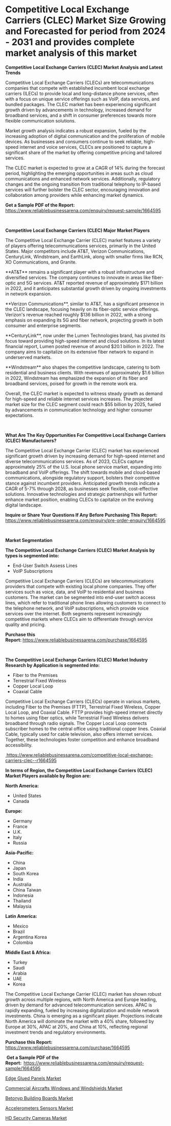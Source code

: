 <p><h1>Competitive Local Exchange Carriers (CLEC) Market Size Growing and Forecasted for period from 2024 - 2031 and provides complete market analysis of this market</h1></p><p><strong>Competitive Local Exchange Carriers (CLEC) Market Analysis and Latest Trends</strong></p>
<p><p>Competitive Local Exchange Carriers (CLECs) are telecommunications companies that compete with established incumbent local exchange carriers (ILECs) to provide local and long-distance phone services, often with a focus on unique service offerings such as VoIP, data services, and bundled packages. The CLEC market has been experiencing significant growth driven by advancements in technology, increased demand for broadband services, and a shift in consumer preferences towards more flexible communication solutions.</p><p>Market growth analysis indicates a robust expansion, fueled by the increasing adoption of digital communication and the proliferation of mobile devices. As businesses and consumers continue to seek reliable, high-speed internet and voice services, CLECs are positioned to capture a significant share of the market by offering competitive pricing and tailored services. </p><p>The CLEC market is expected to grow at a CAGR of 14% during the forecast period, highlighting the emerging opportunities in areas such as cloud communications and enhanced network services. Additionally, regulatory changes and the ongoing transition from traditional telephony to IP-based services will further bolster the CLEC sector, encouraging innovation and collaboration among providers while enhancing market dynamics.</p></p>
<p><strong>Get a Sample PDF of the Report:&nbsp;</strong> <a href="https://www.reliablebusinessarena.com/enquiry/request-sample/1664595?utm_campaign=1284&utm_medium=2&utm_source=Github&utm_content=ia&utm_term=28092024&utm_id=competitive-local-exchange-carriers-clec">https://www.reliablebusinessarena.com/enquiry/request-sample/1664595</a></p>
<p>&nbsp;</p>
<p><strong>Competitive Local Exchange Carriers (CLEC) Major Market Players</strong></p>
<p><p>The Competitive Local Exchange Carrier (CLEC) market features a variety of players offering telecommunications services, primarily in the United States. Major competitors include AT&T, Verizon Communications, CenturyLink, Windstream, and EarthLink, along with smaller firms like RCN, XO Communications, and Granite.</p><p>**AT&T** remains a significant player with a robust infrastructure and diversified services. The company continues to innovate in areas like fiber-optic and 5G services. AT&T reported revenue of approximately $171 billion in 2022, and it anticipates substantial growth driven by ongoing investments in network expansion.</p><p>**Verizon Communications**, similar to AT&T, has a significant presence in the CLEC landscape, focusing heavily on its fiber-optic service offerings. Verizon's revenue reached roughly $136 billion in 2022, with a strong emphasis on expanding its 5G and fiber network, projecting growth in both consumer and enterprise segments.</p><p>**CenturyLink**, now under the Lumen Technologies brand, has pivoted its focus toward providing high-speed internet and cloud solutions. In its latest financial report, Lumen posted revenue of around $20.1 billion in 2022. The company aims to capitalize on its extensive fiber network to expand in underserved markets.</p><p>**Windstream** also shapes the competitive landscape, catering to both residential and business clients. With revenues of approximately $1.6 billion in 2022, Windstream has emphasized the expansion of its fiber and broadband services, poised for growth in the remote work era.</p><p>Overall, the CLEC market is expected to witness steady growth as demand for high-speed and reliable internet services increases. The projected market size for the CLEC segment could reach $55 billion by 2025, fueled by advancements in communication technology and higher consumer expectations.</p></p>
<p>&nbsp;</p>
<p><strong>What Are The Key Opportunities For Competitive Local Exchange Carriers (CLEC) Manufacturers?</strong></p>
<p><p>The Competitive Local Exchange Carrier (CLEC) market has experienced significant growth driven by increasing demand for high-speed internet and diverse telecommunications services. As of 2023, CLECs capture approximately 25% of the U.S. local phone service market, expanding into broadband and VoIP offerings. The shift towards mobile and cloud-based communications, alongside regulatory support, bolsters their competitive stance against incumbent providers. Anticipated growth trends indicate a CAGR of 5-7% through 2028, as businesses seek flexible, cost-effective solutions. Innovative technologies and strategic partnerships will further enhance market position, enabling CLECs to capitalize on the evolving digital landscape.</p></p>
<p><strong>Inquire or Share Your Questions If Any Before Purchasing This Report:</strong> <a href="https://www.reliablebusinessarena.com/enquiry/pre-order-enquiry/1664595?utm_campaign=1284&utm_medium=2&utm_source=Github&utm_content=ia&utm_term=28092024&utm_id=competitive-local-exchange-carriers-clec">https://www.reliablebusinessarena.com/enquiry/pre-order-enquiry/1664595</a></p>
<p>&nbsp;</p>
<p><strong>Market Segmentation</strong></p>
<p><strong>The Competitive Local Exchange Carriers (CLEC) Market Analysis by types is segmented into:</strong></p>
<p><ul><li>End-User Switch Assess Lines</li><li>VoIP Subscriptions</li></ul></p>
<p><p>Competitive Local Exchange Carriers (CLECs) are telecommunications providers that compete with existing local phone companies. They offer services such as voice, data, and VoIP to residential and business customers. The market can be segmented into end-user switch access lines, which refer to traditional phone lines allowing customers to connect to the telephone network, and VoIP subscriptions, which provide voice services over the internet. Both segments represent increasingly competitive markets where CLECs aim to differentiate through service quality and pricing.</p></p>
<p><strong>Purchase this Report:&nbsp;</strong><a href="https://www.reliablebusinessarena.com/purchase/1664595?utm_campaign=1284&utm_medium=2&utm_source=Github&utm_content=ia&utm_term=28092024&utm_id=competitive-local-exchange-carriers-clec">https://www.reliablebusinessarena.com/purchase/1664595</a></p>
<p>&nbsp;</p>
<p><strong>The Competitive Local Exchange Carriers (CLEC) Market Industry Research by Application is segmented into:</strong></p>
<p><ul><li>Fiber to the Premises</li><li>Terrestrial Fixed Wireless</li><li>Copper Local Loop</li><li>Coaxial Cable</li></ul></p>
<p><p>Competitive Local Exchange Carriers (CLECs) operate in various markets, including Fiber to the Premises (FTTP), Terrestrial Fixed Wireless, Copper Local Loop, and Coaxial Cable. FTTP provides high-speed internet directly to homes using fiber optics, while Terrestrial Fixed Wireless delivers broadband through radio signals. The Copper Local Loop connects subscriber homes to the central office using traditional copper lines. Coaxial Cable, typically used for cable television, also offers internet services. Together, these technologies foster competition and enhance broadband accessibility.</p></p>
<p><a href="https://www.reliablebusinessarena.com/competitive-local-exchange-carriers-clec--r1664595?utm_campaign=1284&utm_medium=2&utm_source=Github&utm_content=ia&utm_term=28092024&utm_id=competitive-local-exchange-carriers-clec">&nbsp;https://www.reliablebusinessarena.com/competitive-local-exchange-carriers-clec--r1664595</a></p>
<p><strong>In terms of Region, the Competitive Local Exchange Carriers (CLEC) Market Players available by Region are:</strong></p>
<p>
    <p> <strong> North America: </strong>
        <ul>
            <li>United States</li>
            <li>Canada</li>
        </ul>
        </p> 
    <p> <strong> Europe: </strong>
        <ul>
            <li>Germany</li>
            <li>France</li>
            <li>U.K.</li>
            <li>Italy</li>
            <li>Russia</li>
        </ul>
        </p> 
    <p> <strong> Asia-Pacific: </strong>
        <ul>
            <li>China</li>
            <li>Japan</li>
            <li>South Korea</li>
            <li>India</li>
            <li>Australia</li>
            <li>China Taiwan</li>
            <li>Indonesia</li>
            <li>Thailand</li>
            <li>Malaysia</li>
        </ul>
        </p> 
    <p> <strong> Latin America: </strong>
        <ul>
            <li>Mexico</li>
            <li>Brazil</li>
            <li>Argentina Korea</li>
            <li>Colombia</li>
        </ul>
        </p> 
    <p> <strong> Middle East & Africa: </strong>
        <ul>
            <li>Turkey</li>
            <li>Saudi</li>
            <li>Arabia</li>
            <li>UAE</li>
            <li>Korea</li>
        </ul>
    </p>
    </p>
<p><p>The Competitive Local Exchange Carrier (CLEC) market has shown robust growth across multiple regions, with North America and Europe leading, driven by demand for advanced telecommunication services. APAC is rapidly expanding, fueled by increasing digitalization and mobile network investments. China is emerging as a significant player. Projections indicate North America will dominate the market with a 40% share, followed by Europe at 30%, APAC at 20%, and China at 10%, reflecting regional investment trends and regulatory environments.</p></p>
<p><strong>Purchase this Report: </strong><a href="https://www.reliablebusinessarena.com/purchase/1664595?utm_campaign=1284&utm_medium=2&utm_source=Github&utm_content=ia&utm_term=28092024&utm_id=competitive-local-exchange-carriers-clec">https://www.reliablebusinessarena.com/purchase/1664595</a></p>
<p>&nbsp;<strong>Get a Sample PDF of the Report:&nbsp;&nbsp;</strong><a href="https://www.reliablebusinessarena.com/enquiry/request-sample/1664595?utm_campaign=1284&utm_medium=2&utm_source=Github&utm_content=ia&utm_term=28092024&utm_id=competitive-local-exchange-carriers-clec">https://www.reliablebusinessarena.com/enquiry/request-sample/1664595</a></p>
<p><strong></strong></p>
<p><p><a href="https://issuu.com/reportprime-2/docs/edge-glued-panels-market-size-2030._ae48ab8703a806?utm_campaign=1284&utm_medium=2&utm_source=Github&utm_content=ia&utm_term=28092024&utm_id=competitive-local-exchange-carriers-clec">Edge Glued Panels Market</a></p><p><a href="https://github.com/tamvrosiya/Market-Research-Report-List-6/blob/main/commercial-aircrafts-windows-and-windshields-market.md?utm_campaign=1284&utm_medium=2&utm_source=Github&utm_content=ia&utm_term=28092024&utm_id=competitive-local-exchange-carriers-clec">Commercial Aircrafts Windows and Windshields Market</a></p><p><a href="https://issuu.com/reportprime-2/docs/betonyp-building-boards-market-size_8a843ebe6e0b9f?utm_campaign=1284&utm_medium=2&utm_source=Github&utm_content=ia&utm_term=28092024&utm_id=competitive-local-exchange-carriers-clec">Betonyp Building Boards Market</a></p><p><a href="https://www.linkedin.com/pulse/how-accelerometers-sensors-market-evolved-key-trends-regional-n81sf?utm_campaign=1284&utm_medium=2&utm_source=Github&utm_content=ia&utm_term=28092024&utm_id=competitive-local-exchange-carriers-clec">Accelerometers Sensors Market</a></p><p><a href="https://www.linkedin.com/pulse/insights-hd-security-cameras-industry-market-financial-status-gvi0f?utm_campaign=1284&utm_medium=2&utm_source=Github&utm_content=ia&utm_term=28092024&utm_id=competitive-local-exchange-carriers-clec">HD Security Cameras Market</a></p></p>